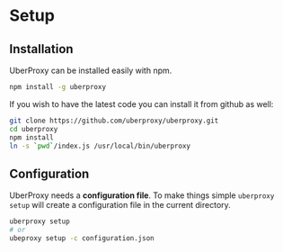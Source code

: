 # Setup

## Installation

UberProxy can be installed easily with npm. 

```bash
npm install -g uberproxy
```

If you wish to have the latest code you can install it from github as well:

```bash
git clone https://github.com/uberproxy/uberproxy.git
cd uberproxy
npm install
ln -s `pwd`/index.js /usr/local/bin/uberproxy 
```

## Configuration

UberProxy needs a **configuration file**. To make things simple `uberproxy setup` will create a configuration file in the current directory.

```bash
uberproxy setup
# or
ubeproxy setup -c configuration.json
```
